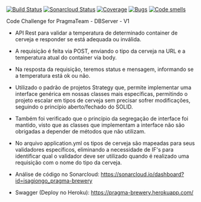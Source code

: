 [![Build Status](https://travis-ci.org/isagiongo/pragma-brewery.svg?branch=master)](https://travis-ci.org/isagiongo/pragma-brewery)
[![Sonarcloud Status](https://sonarcloud.io/api/project_badges/measure?project=isagiongo_pragma-brewery&metric=alert_status)](https://sonarcloud.io/dashboard?id=isagiongo_pragma-brewery)
[![Coverage](https://sonarcloud.io/api/project_badges/measure?project=isagiongo_pragma-brewery&metric=coverage)](https://sonarcloud.io/dashboard?id=isagiongo_pragma-brewery)
[![Bugs](https://sonarcloud.io/api/project_badges/measure?project=isagiongo_pragma-brewery&metric=bugs)](https://sonarcloud.io/dashboard?id=isagiongo_pragma-brewery)
[![Code smells](https://sonarcloud.io/api/project_badges/measure?project=isagiongo_pragma-brewery&metric=code_smells)](https://sonarcloud.io/dashboard?id=isagiongo_pragma-brewery)

Code Challenge for PragmaTeam - DBServer - V1

- API Rest para validar a temperatura de determinado container de cerveja e responder se está adequada ou inválida. 
- A requisição é feita via POST, enviando o tipo da cerveja na URL e a temperatura atual do container via body. 
- Na resposta da requisição, teremos status e mensagem, informando se a temperatura está ok ou não. 
- Utilizado o padrão de projetos Strategy que, permite implementar uma interface genérica em nossas classes mais específicas, permitindo o projeto 
escalar em tipos de cerveja sem precisar sofrer modificações, seguindo o princípio aberto/fechado do SOLID. 
- Também foi verificado que o princípio da segregação de interface foi mantido, visto que as classes que implementam a interface não são obrigadas a depender de métodos que 
não utilizam. 
- No arquivo application.yml os tipos de cerveja são mapeadas para seus validadores específicos, eliminando a necessidade de 
IF's para identificar qual o validador deve ser utilizado quando é realizado uma requisição com o nome do tipo da cerveja.

- Análise de código no Sonarcloud: https://sonarcloud.io/dashboard?id=isagiongo_pragma-brewery
- Swagger (Deploy no Heroku): https://pragma-brewery.herokuapp.com/
